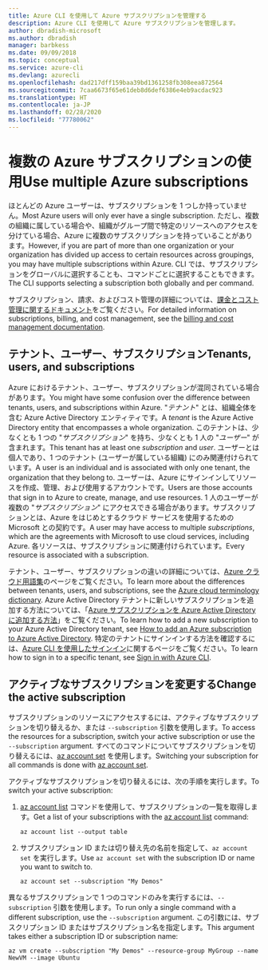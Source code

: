 ```yaml
---
title: Azure CLI を使用して Azure サブスクリプションを管理する
description: Azure CLI を使用して Azure サブスクリプションを管理します。
author: dbradish-microsoft
ms.author: dbradish
manager: barbkess
ms.date: 09/09/2018
ms.topic: conceptual
ms.service: azure-cli
ms.devlang: azurecli
ms.openlocfilehash: dad217dff159baa39bd1361258fb308eea872564
ms.sourcegitcommit: 7caa6673f65e61deb8d6def6386e4eb9acdac923
ms.translationtype: HT
ms.contentlocale: ja-JP
ms.lasthandoff: 02/28/2020
ms.locfileid: "77780062"
---
```

# <a name="use-multiple-azure-subscriptions"></a><span data-ttu-id="69070-103">複数の Azure サブスクリプションの使用</span><span class="sxs-lookup"><span data-stu-id="69070-103">Use multiple Azure subscriptions</span></span>

<span data-ttu-id="69070-104">ほとんどの Azure ユーザーは、サブスクリプションを 1 つしか持っていません。</span><span class="sxs-lookup"><span data-stu-id="69070-104">Most Azure users will only ever have a single subscription.</span></span> <span data-ttu-id="69070-105">ただし、複数の組織に属している場合や、組織がグループ間で特定のリソースへのアクセスを分けている場合、Azure に複数のサブスクリプションを持っていることがあります。</span><span class="sxs-lookup"><span data-stu-id="69070-105">However, if you are part of more than one organization or your organization has divided up access to certain resources across groupings, you may have multiple subscriptions within Azure.</span></span> <span data-ttu-id="69070-106">CLI では、サブスクリプションをグローバルに選択することも、コマンドごとに選択することもできます。</span><span class="sxs-lookup"><span data-stu-id="69070-106">The CLI supports selecting a subscription both globally and per command.</span></span>

<span data-ttu-id="69070-107">サブスクリプション、請求、およびコスト管理の詳細については、[課金とコスト管理に関するドキュメント](/azure/billing/)をご覧ください。</span><span class="sxs-lookup"><span data-stu-id="69070-107">For detailed information on subscriptions, billing, and cost management, see the [billing and cost management documentation](/azure/billing/).</span></span>

## <a name="tenants-users-and-subscriptions"></a><span data-ttu-id="69070-108">テナント、ユーザー、サブスクリプション</span><span class="sxs-lookup"><span data-stu-id="69070-108">Tenants, users, and subscriptions</span></span>

<span data-ttu-id="69070-109">Azure におけるテナント、ユーザー、サブスクリプションが混同されている場合があります。</span><span class="sxs-lookup"><span data-stu-id="69070-109">You might have some confusion over the difference between tenants, users, and subscriptions within Azure.</span></span> <span data-ttu-id="69070-110">"_テナント_" とは、組織全体を含む Azure Active Directory エンティティです。</span><span class="sxs-lookup"><span data-stu-id="69070-110">A _tenant_ is the Azure Active Directory entity that encompasses a whole organization.</span></span> <span data-ttu-id="69070-111">このテナントは、少なくとも 1 つの "_サブスクリプション_" を持ち、少なくとも 1 人の "_ユーザー_" が含まれます。</span><span class="sxs-lookup"><span data-stu-id="69070-111">This tenant has at least one _subscription_ and _user_.</span></span> <span data-ttu-id="69070-112">ユーザーとは個人であり、1 つのテナント (ユーザーが属している組織) にのみ関連付けられています。</span><span class="sxs-lookup"><span data-stu-id="69070-112">A user is an individual and is associated with only one tenant, the organization that they belong to.</span></span> <span data-ttu-id="69070-113">ユーザーは、Azure にサインインしてリソースを作成、管理、および使用するアカウントです。</span><span class="sxs-lookup"><span data-stu-id="69070-113">Users are those accounts that sign in to Azure to create, manage, and use resources.</span></span>
<span data-ttu-id="69070-114">1 人のユーザーが複数の "_サブスクリプション_" にアクセスできる場合があります。サブスクリプションとは、Azure をはじめとするクラウド サービスを使用するための Microsoft との契約です。</span><span class="sxs-lookup"><span data-stu-id="69070-114">A user may have access to multiple _subscriptions_, which are the agreements with Microsoft to use cloud services, including Azure.</span></span> <span data-ttu-id="69070-115">各リソースは、サブスクリプションに関連付けられています。</span><span class="sxs-lookup"><span data-stu-id="69070-115">Every resource is associated with a subscription.</span></span>

<span data-ttu-id="69070-116">テナント、ユーザー、サブスクリプションの違いの詳細については、[Azure クラウド用語集](/azure/azure-glossary-cloud-terminology)のページをご覧ください。</span><span class="sxs-lookup"><span data-stu-id="69070-116">To learn more about the differences between tenants, users, and subscriptions, see the [Azure cloud terminology dictionary](/azure/azure-glossary-cloud-terminology).</span></span>  <span data-ttu-id="69070-117">Azure Active Directory テナントに新しいサブスクリプションを追加する方法については、「[Azure サブスクリプションを Azure Active Directory に追加する方法](/azure/active-directory/active-directory-how-subscriptions-associated-directory)」をご覧ください。</span><span class="sxs-lookup"><span data-stu-id="69070-117">To learn how to add a new subscription to your Azure Active Directory tenant, see [How to add an Azure subscription to Azure Active Directory](/azure/active-directory/active-directory-how-subscriptions-associated-directory).</span></span>
<span data-ttu-id="69070-118">特定のテナントにサインインする方法を確認するには、[Azure CLI を使用したサインイン](/cli/azure/authenticate-azure-cli)に関するページをご覧ください。</span><span class="sxs-lookup"><span data-stu-id="69070-118">To learn how to sign in to a specific tenant, see [Sign in with Azure CLI](/cli/azure/authenticate-azure-cli).</span></span>

## <a name="change-the-active-subscription"></a><span data-ttu-id="69070-119">アクティブなサブスクリプションを変更する</span><span class="sxs-lookup"><span data-stu-id="69070-119">Change the active subscription</span></span>

<span data-ttu-id="69070-120">サブスクリプションのリソースにアクセスするには、アクティブなサブスクリプションを切り替えるか、または `--subscription` 引数を使用します。</span><span class="sxs-lookup"><span data-stu-id="69070-120">To access the resources for a subscription, switch your active subscription or use the `--subscription` argument.</span></span> <span data-ttu-id="69070-121">すべてのコマンドについてサブスクリプションを切り替えるには、[az account set](/cli/azure/account#az-account-set) を使用します。</span><span class="sxs-lookup"><span data-stu-id="69070-121">Switching your subscription for all commands is done with [az account set](/cli/azure/account#az-account-set).</span></span>

<span data-ttu-id="69070-122">アクティブなサブスクリプションを切り替えるには、次の手順を実行します。</span><span class="sxs-lookup"><span data-stu-id="69070-122">To switch your active subscription:</span></span>

1. <span data-ttu-id="69070-123">[az account list](/cli/azure/account#az-account-list) コマンドを使用して、サブスクリプションの一覧を取得します。</span><span class="sxs-lookup"><span data-stu-id="69070-123">Get a list of your subscriptions with the [az account list](/cli/azure/account#az-account-list) command:</span></span>

    ```azurecli-interactive
    az account list --output table
    ```
2. <span data-ttu-id="69070-124">サブスクリプション ID または切り替え先の名前を指定して、`az account set` を実行します。</span><span class="sxs-lookup"><span data-stu-id="69070-124">Use `az account set` with the subscription ID or name you want to switch to.</span></span>

    ```azurecli-interactive
    az account set --subscription "My Demos"
    ```

<span data-ttu-id="69070-125">異なるサブスクリプションで 1 つのコマンドのみを実行するには、`--subscription` 引数を使用します。</span><span class="sxs-lookup"><span data-stu-id="69070-125">To run only a single command with a different subscription, use the `--subscription` argument.</span></span> <span data-ttu-id="69070-126">この引数には、サブスクリプション ID またはサブスクリプション名を指定します。</span><span class="sxs-lookup"><span data-stu-id="69070-126">This argument takes either a subscription ID or subscription name:</span></span>

```azurecli-interactive
az vm create --subscription "My Demos" --resource-group MyGroup --name NewVM --image Ubuntu
```
